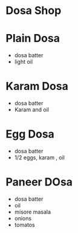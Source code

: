 # Dosa Shop
# Plain Dosa
 * dosa batter
 * light oil
# Karam Dosa
  * dosa batter 
  * Karam and oil 
# Egg Dosa
  * dosa batter
  * 1/2 eggs, karam , oil
# Paneer DOsa
  * dosa batter 
  * oil
  * misore masala
  * onions
  * tomatos